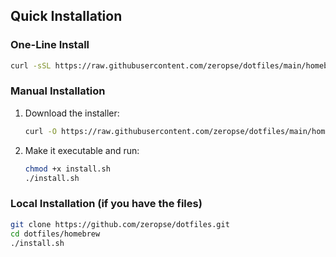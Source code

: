 ## Quick Installation

### One-Line Install

```bash
curl -sSL https://raw.githubusercontent.com/zeropse/dotfiles/main/homebrew/install.sh | bash
```

### Manual Installation

1. Download the installer:

   ```bash
   curl -O https://raw.githubusercontent.com/zeropse/dotfiles/main/homebrew/install.sh
   ```

2. Make it executable and run:
   ```bash
   chmod +x install.sh
   ./install.sh
   ```

### Local Installation (if you have the files)

```bash
git clone https://github.com/zeropse/dotfiles.git
cd dotfiles/homebrew
./install.sh
```
